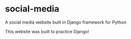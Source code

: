 # social-media
A social media website built in Django framework for Python


This website was built to practice Django!